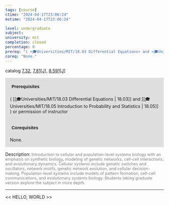 ```yaml
---
tags: [course]
ctime: "2024-04-17T23:06:24"
mstime: "2024-04-17T23:06:24"

level: undergraduate
subject: 
university: mit
completion: closed
percentage: 0
prereq: "( <🎓Universities/MIT/18.03 Differential Equations> and <🎓Universities/MIT/18.05 Introduction to Probability and Statistics> ) or permission of instructor"
coreq: "None."
---
```


catalog [7.32](http://student.mit.edu/catalog/m7a.html#7.32), [7.81[J]](http://student.mit.edu/catalog/m7a.html#7.81), [8.591[J]](http://student.mit.edu/catalog/m8b.html#8.591)

<span style="display: block; padding: 15px; background-color: rgb(100, 100, 100, 0.2);"><font id="m_prereq3607_0" style="display: block; font-family: Arial, sans-serif; font-weight: bold; padding: 5px">Prerequisites</font><br><span id="prereq3607_0">( [[🎓Universities/MIT/18.03 Differential Equations | 18.03]] and [[🎓Universities/MIT/18.05 Introduction to Probability and Statistics | 18.05]] ) or permission of instructor</span></span>
<span style="display: block; padding: 15px; background-color: rgb(100, 100, 100, 0.2);"><font id="m_coreq3607_0" style="display: block; font-family: Arial, sans-serif; font-weight: bold; padding: 5px">Corequisites</font><br><span id="coreq3607_0">None.</span></span>

<font style="">Description:</font>
<font style="color: grey; font-size: 0.8rem;">Introduction to cellular and population-level systems biology with an emphasis on synthetic biology, modeling of genetic networks, cell-cell interactions, and evolutionary dynamics.  Cellular systems include genetic switches and oscillators, network motifs, genetic network evolution, and cellular decision-making.  Population-level systems include models of pattern formation, cell-cell communications, and evolutionary systems biology.  Students taking graduate version explore the subject in more depth.</font>



---

<< HELLO, WORLD >>
